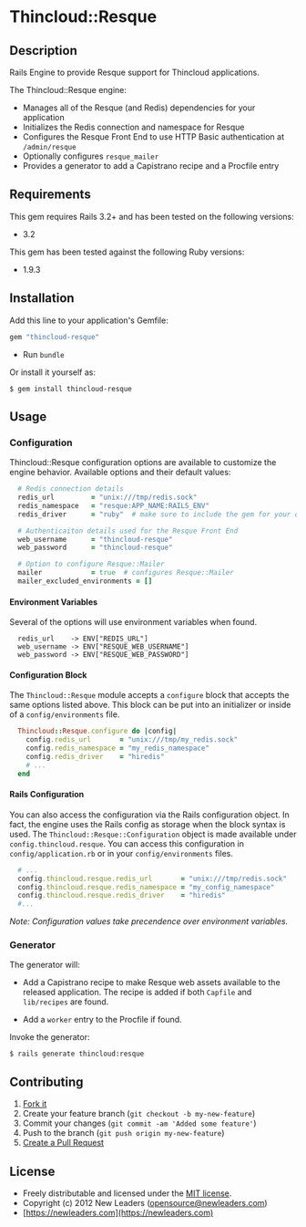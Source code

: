# Thincloud::Resque

## Description

Rails Engine to provide Resque support for Thincloud applications.

The Thincloud::Resque engine:

* Manages all of the Resque (and Redis) dependencies for your application
* Initializes the Redis connection and namespace for Resque
* Configures the Resque Front End to use HTTP Basic authentication at `/admin/resque`
* Optionally configures `resque_mailer`
* Provides a generator to add a Capistrano recipe and a Procfile entry

## Requirements

This gem requires Rails 3.2+ and has been tested on the following versions:

* 3.2

This gem has been tested against the following Ruby versions:

* 1.9.3


## Installation

Add this line to your application's Gemfile:

``` ruby
gem "thincloud-resque"
```

* Run `bundle`

Or install it yourself as:

```
$ gem install thincloud-resque
```

## Usage

### Configuration

Thincloud::Resque configuration options are available to customize the engine behavior. Available options and their default values:

```ruby
  # Redis connection details
  redis_url         = "unix:///tmp/redis.sock"
  redis_namespace   = "resque:APP_NAME:RAILS_ENV"
  redis_driver      = "ruby"  # make sure to include the gem for your driver

  # Authenticaiton details used for the Resque Front End
  web_username      = "thincloud-resque"
  web_password      = "thincloud-resque"

  # Option to configure Resque::Mailer
  mailer            = true  # configures Resque::Mailer
  mailer_excluded_environments = []
```
#### Environment Variables

Several of the options will use environment variables when found.

```
  redis_url    -> ENV["REDIS_URL"]
  web_username -> ENV["RESQUE_WEB_USERNAME"]
  web_password -> ENV["RESQUE_WEB_PASSWORD"]
```

#### Configuration Block

The `Thincloud::Resque` module accepts a `configure` block that accepts the same options listed above. This block can be put into an initializer or inside of a `config/environments` file.

```ruby
  Thincloud::Resque.configure do |config|
    config.redis_url       = "unix:///tmp/my_redis.sock"
    config.redis_namespace = "my_redis_namespace"
    config.redis_driver    = "hiredis"
    # ...
  end
```

#### Rails Configuration

You can also access the configuration via the Rails configuration object. In fact, the engine uses the Rails config as storage when the block syntax is used. The `Thincloud::Resque::Configuration` object is made available under `config.thincloud.resque`. You can access this configuration in `config/application.rb` or in your `config/environments` files.

```ruby
  # ...
  config.thincloud.resque.redis_url       = "unix:///tmp/redis.sock"
  config.thincloud.resque.redis_namespace = "my_config_namespace"
  config.thincloud.resque.redis_driver    = "hiredis"
  #...
```

_Note: Configuration values take precendence over environment variables._

### Generator

The generator will:

* Add a Capistrano recipe to make Resque web assets available to the released application. The recipe is added if both `Capfile` and `lib/recipes` are found.

* Add a `worker` entry to the Procfile if found.


Invoke the generator:

```
$ rails generate thincloud:resque
```

## Contributing

1. [Fork it](https://github.com/newleaders/thincloud-resque/fork_select)
2. Create your feature branch (`git checkout -b my-new-feature`)
3. Commit your changes (`git commit -am 'Added some feature'`)
4. Push to the branch (`git push origin my-new-feature`)
5. [Create a Pull Request](https://github.com/newleaders/thincloud-resque/pull/new)


## License

* Freely distributable and licensed under the [MIT license](http://newleaders.mit-license.org/2012/license.html).
* Copyright (c) 2012 New Leaders ([opensource@newleaders.com](opensource@newleaders.com))
* [https://newleaders.com](https://newleaders.com)

